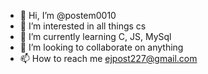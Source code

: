 - 👋 Hi, I’m @postem0010
- 👀 I’m interested in all things cs
- 🌱 I’m currently learning C, JS, MySql
- 💞️ I’m looking to collaborate on anything
- 📫 How to reach me ejpost227@gmail.com

<!---
postem0010/postem0010 is a ✨ special ✨ repository because its `README.md` (this file) appears on your GitHub profile.
You can click the Preview link to take a look at your changes.
--->
